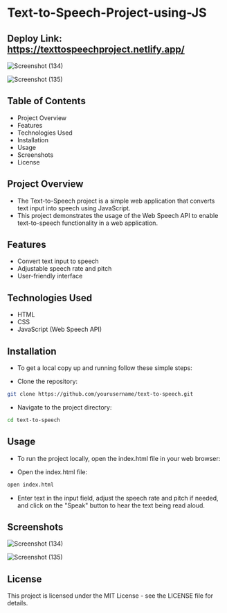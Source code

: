 # Text-to-Speech-Project-using-JS

## Deploy Link: https://texttospeechproject.netlify.app/

![Screenshot (134)](https://github.com/RohanShrivastava08/Text-to-Speech-Project-using-JS/assets/94133270/404e03e5-8876-46f3-bb1a-96391ab55c10)


![Screenshot (135)](https://github.com/RohanShrivastava08/Text-to-Speech-Project-using-JS/assets/94133270/42243797-6280-4da1-8da2-4bb19173c443)


## Table of Contents
- Project Overview
- Features
- Technologies Used
- Installation
- Usage
- Screenshots
- License


## Project Overview
- The Text-to-Speech project is a simple web application that converts text input into speech using JavaScript.
- This project demonstrates the usage of the Web Speech API to enable text-to-speech functionality in a web application.


## Features
- Convert text input to speech
- Adjustable speech rate and pitch
- User-friendly interface

## Technologies Used
- HTML
- CSS
- JavaScript (Web Speech API)

## Installation
- To get a local copy up and running follow these simple steps:

- Clone the repository:

```bash
git clone https://github.com/yourusername/text-to-speech.git
```

- Navigate to the project directory:

```bash
cd text-to-speech
```

## Usage
- To run the project locally, open the index.html file in your web browser:

- Open the index.html file:

```bash
open index.html
```

- Enter text in the input field, adjust the speech rate and pitch if needed, and click on the "Speak" button to hear the text being read aloud.

## Screenshots

![Screenshot (134)](https://github.com/RohanShrivastava08/Text-to-Speech-Project-using-JS/assets/94133270/404e03e5-8876-46f3-bb1a-96391ab55c10)

![Screenshot (135)](https://github.com/RohanShrivastava08/Text-to-Speech-Project-using-JS/assets/94133270/42243797-6280-4da1-8da2-4bb19173c443)



## License
This project is licensed under the MIT License - see the LICENSE file for details.

